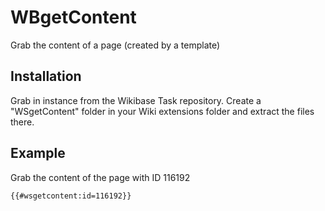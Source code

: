 # WBgetContent

Grab the content of a page (created by a template)

## Installation
Grab in instance from the Wikibase Task repository. Create a "WSgetContent" folder in your Wiki extensions folder and extract the files there.

## Example
Grab the content of the page with ID 116192
```
{{#wsgetcontent:id=116192}}
```
